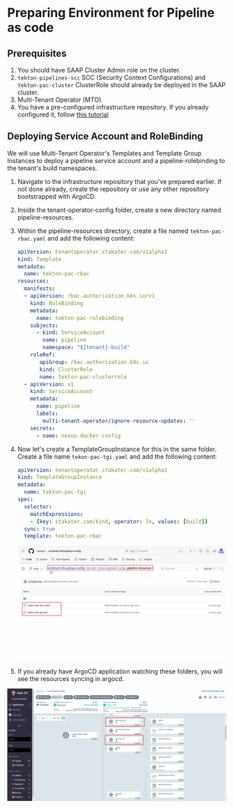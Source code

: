 # Preparing Environment for Pipeline as code

## Prerequisites

1. You should have SAAP Cluster Admin role on the cluster.
1. `tekton-pipelines-scc` SCC (Security Context Configurations) and `tekton-pac-cluster` ClusterRole should already be deployed in the SAAP cluster.
1. Multi-Tenant Operator (MTO).
1. You have a pre-configured infrastructure repository. If you already configured it, follow [this tutorial](../../tutorials/01-configure-infra-gitops-config/configure-infra-gitops-repo.md)

## Deploying Service Account and RoleBinding

We will use Multi-Tenant Operator's Templates and Template Group Instances to deploy a pipeline service account and a pipeline-rolebinding to the tenant's build namespaces.

1. Navigate to the infrastructure repository that you've prepared earlier. If not done already, create the repository or use any other repository bootstrapped with ArgoCD.
1. Inside the tenant-operator-config folder, create a new directory named pipeline-resources.
1. Within the pipeline-resources directory, create a file named `tekton-pac-rbac.yaml` and add the following content:

   ```yaml
   apiVersion: tenantoperator.stakater.com/v1alpha1
   kind: Template
   metadata:
     name: tekton-pac-rbac
   resources:
     manifests:
     - apiVersion: rbac.authorization.k8s.io/v1
       kind: RoleBinding
       metadata:
         name: tekton-pac-rolebinding
       subjects:
         - kind: ServiceAccount
           name: pipeline
           namespace: "${tenant}-build"
       roleRef:
          apiGroup: rbac.authorization.k8s.io
          kind: ClusterRole
          name: tekton-pac-clusterrole
     - apiVersion: v1
       kind: ServiceAccount
       metadata:
         name: pipeline
         labels:
           multi-tenant-operator/ignore-resource-updates: ''
       secrets:
         - name: nexus-docker-config
   ```
     
1. Now let's create a TemplateGroupInstance for this in the same folder. Create a file name `tekon-pac-tgi.yaml` and add the following content:

   ```yaml
   apiVersion: tenantoperator.stakater.com/v1alpha1
   kind: TemplateGroupInstance
   metadata:
     name: tekton-pac-tgi
   spec:
     selector:
       matchExpressions:
       - {key: stakater.com/kind, operator: In, values: [build]}
     sync: true
     template: tekton-pac-rbac
   ```
   
   ![`pipeline-template`](./images/templates.png)

1. If you already have ArgoCD application watching these folders, you will see the resources syncing in argocd.

 ![`argocd`](./images/argocd.png)
